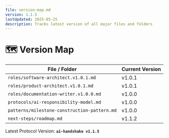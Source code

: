 ```yaml
---
file: version-map.md
version: 1.1.5
lastUpdated: 2025-05-25
description: Tracks latest version of all major files and folders
---
```


# 🗺️ Version Map

| File / Folder                                      | Current Version |
|---------------------------------------------------|------------------|
| `roles/software-architect.v1.0.1.md`              | v1.0.1           |
| `roles/product-architect.v1.0.1.md`               | v1.0.1           |
| `roles/documentation-writer.v1.0.0.md`            | v1.0.0           |
| `protocols/ai-responsibility-model.md`            | v1.0.0           |
| `patterns/milestone-construction-pattern.md`      | v1.0.0           |
| `next-steps/roadmap.md`                           | v1.1.2           |

Latest Protocol Version: **`ai-handshake v1.1.5`**